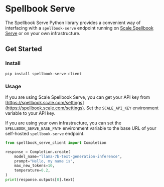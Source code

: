 # Spellbook Serve

The Spellbook Serve Python library provides a convenient way of interfacing with a
`spellbook-serve` endpoint running on
[Scale Spellbook Serve](https://scaleapi.github.io/spellbook-serve/) or on your own infrastructure.

## Get Started

### Install

```shell
pip install spellbook-serve-client
```

### Usage

If you are using Scale Spellbook Serve, you can get your API key from
[https://spellbook.scale.com/settings](https://spellbook.scale.com/settings). 
Set the `SCALE_API_KEY` environment variable to your API key.

If you are using your own infrastructure, you can set the
`SPELLBOOK_SERVE_BASE_PATH` environment variable to the base URL of your
self-hosted `spellbook-serve` endpoint.

```python
from spellbook_serve_client import Completion

response = Completion.create(
    model_name="llama-7b-text-generation-inference",
    prompt="Hello, my name is",
    max_new_tokens=10,
    temperature=0.2,
)
print(response.outputs[0].text)
```
